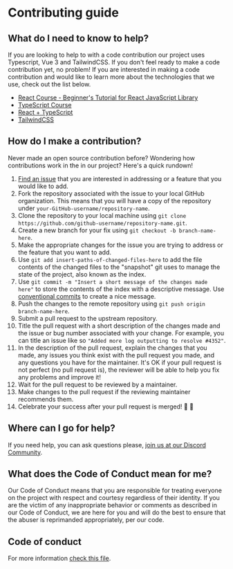 # Contributing guide

## What do I need to know to help?

If you are looking to help to with a code contribution our project uses Typescript, Vue 3 and TailwindCSS. If you don't feel ready to make a code contribution yet, no problem!
If you are interested in making a code contribution and would like to learn more about the technologies that we use, check out the list below.

- [React Course - Beginner's Tutorial for React JavaScript Library](https://www.youtube.com/watch?v=bMknfKXIFA8)
- [TypeScript Course](https://www.youtube.com/watch?v=BwuLxPH8IDs)
- [React + TypeScript](https://www.youtube.com/watch?v=jrKcJxF0lAU)
- [TailwindCSS](https://tailwindcss.com/)

## How do I make a contribution?

Never made an open source contribution before? Wondering how contributions work in the in our project? Here's a quick rundown!

1. [Find an issue](https://github.com/themesberg/flowbite-vue/issues) that you are interested in addressing or a feature that you would like to add.
2. Fork the repository associated with the issue to your local GitHub organization. This means that you will have a copy of the repository under `your-GitHub-username/repository-name`.
3. Clone the repository to your local machine using `git clone https://github.com/github-username/repository-name.git`.
4. Create a new branch for your fix using `git checkout -b branch-name-here`.
5. Make the appropriate changes for the issue you are trying to address or the feature that you want to add.
6. Use `git add insert-paths-of-changed-files-here` to add the file contents of the changed files to the "snapshot" git uses to manage the state of the project, also known as the index.
7. Use `git commit -m "Insert a short message of the changes made here"` to store the contents of the index with a descriptive message. Use [conventional commits](https://www.conventionalcommits.org/) to create a nice message.
8. Push the changes to the remote repository using `git push origin branch-name-here`.
9. Submit a pull request to the upstream repository.
10. Title the pull request with a short description of the changes made and the issue or bug number associated with your change. For example, you can title an issue like so `"Added more log outputting to resolve #4352"`.
11. In the description of the pull request, explain the changes that you made, any issues you think exist with the pull request you made, and any questions you have for the maintainer. It's OK if your pull request is not perfect (no pull request is), the reviewer will be able to help you fix any problems and improve it!
12. Wait for the pull request to be reviewed by a maintainer.
13. Make changes to the pull request if the reviewing maintainer recommends them.
14. Celebrate your success after your pull request is merged! 🎉 🎉

## Where can I go for help?

If you need help, you can ask questions please, [join us at our Discord Community](https://discord.gg/S6J9pUmj2t).

## What does the Code of Conduct mean for me?

Our Code of Conduct means that you are responsible for treating everyone on the project with respect and courtesy regardless of their identity. If you are the victim of any inappropriate behavior or comments as described in our Code of Conduct, we are here for you and will do the best to ensure that the abuser is reprimanded appropriately, per our code.

## Code of conduct

For more information [check this file](CODE_OF_CONDUCT.md).
